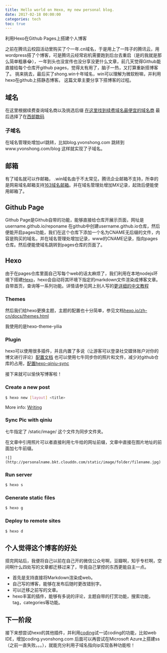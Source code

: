 ```yaml
---
title: Hello world on Hexo, my new personal blog.
date: 2017-02-18 00:00:00
categories: tech
toc: true
---
```

利用Hexo在Github Pages上搭建个人博客
<!-- more -->
之前在腾讯云校园活动里购买了个一年.cn域名，于是用上了一阵子的腾讯云，用wordpress搭了个博客，可是腾讯云经常宕机需要跑到后台去重启（是的我就是那么简单粗暴😂），一年到头也没宣传也没分享没更什么文章，前几天觉得Github能直接给每个仓库开github pages，觉得太有用了，脑子一热，又打算重新搭博客了。
挑来挑去，最后买了shong.win十年域名，win可以理解为微软粉嘛，并利用hexo在github上搭静态博客。
这篇文章主要分享下搭博客的过程。

<!-- more -->
## 域名
在这里根据续费查询域名商以及挑选后缀
[在这里找到续费域名最便宜的域名商](http://www.domain265.com/renew/)
最后选择了在[西部数码](http://www.west.cn)

### 子域名
在域名管理处增加url跳转，比如blog.yvonshong.com 跳转到www.yvonshong.com/blog 这样就实现了子域名。
## 邮箱
有了域名就可以作邮箱， .win域名由于不太常见，腾讯企业邮箱不支持，所幸的是网易域名邮箱支持[163域名邮箱](http://app.ym.163.com/ym/help/help.html)。并在域名管理处增加MX记录，起效后便能使用邮箱了。

## Github Page
Github Page是Github自带的功能，能够直接给仓库开展示页面，网址是username.github.io/reponame
在github中创建username.github.io仓库，然后便能开启pages功能，我们在这个仓库下添加一个名为CNAME无后缀的文件，内容是购买的域名，并在域名管理处增加记录，www的CNAME记录，指向pages仓库。然后便能使域名跳转到pages仓库的页面了。

## Hexo

由于在pages仓库里面自己写每个web的话太麻烦了，我们利用在本地nodejs环境下搭建[Hexo](https://hexo.io/)，hexo会自动将其环境下指定的markdown文件渲染成博客文章。自带首页，查询等一系列功能。详情请参见网上别人写的[更详细的中文教程](https://xuanwo.org/2015/03/26/hexo-intor/)

### Themes
然后我们给hexo更换主题，主题的配置也十分简单，参见文档[hexo.io/zh-cn/docs/themes.html](https://hexo.io/zh-cn/docs/themes.html)

我使用的是hexo-theme-yilia
### Plugin
hexo可以使用很多插件，并且内置了多说（让游客可以登录社交媒体账户对你的博文进行评论）[配置文档](https://github.com/iissnan/hexo-theme-next/wiki/%E8%AE%BE%E7%BD%AE%E5%A4%9A%E8%AF%B4-DISQUS)
也可以使用七牛同步你的照片和文件，减少对github仓库的占用，[配置hexo-qiniu-sync](https://github.com/gyk001/hexo-qiniu-sync)

接下来就可以愉快写博客啦！


### Create a new post
``` bash
$ hexo new [layout] <title>

```
More info: [Writing](https://hexo.io/zh-cn/docs/writing.html)
### Sync Pic with qiniu
七牛指定了 /static/image/ 这个文件为同步文件夹。

在文章中引用照片可以者直接利用七牛给的网址前缀，文章中直接在图片地址的前面加七牛前缀。

```
![](http://personalname.bkt.clouddn.com/static/image/folder/filename.jpg)
```


### Run server

``` bash
$ hexo s
```
### Generate static files

``` bash
$ hexo g
```
### Deploy to remote sites

``` bash
$ hexo d
```



## 个人觉得这个博客的好处
搭完网站后，我便将自己以前在自己开的微信公众号啊，豆瓣啊，知乎专栏啊，空间啊什么四处写的文章都迁移过来了，毕竟自己掌控的东西更能自主一点。
- 首先是支持直接将Markdown渲染成web。
- 自己写的博客，能够在发布后随时更改错别字。
- 可以迁移之前写的文章。
- hexo丰富的插件，能够有多说的评论，主题自带的打赏功能，搜索功能，tag，categories等功能。

## 下一阶段
接下来想尝试hexo的其他插件，并利用[coding](http://coding.net)试一试coding的功能，比如web IDE，增加coding.yvonshong.com
后面可以再尝试在Microsoft Azure上搭建ss（之前一直失败。。。），就能充分利用子域名指向ip实现各种功能啦！